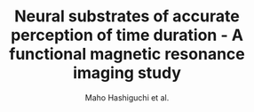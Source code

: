 ---
cat: ciel
subcat: neurophysics
bestof: false
author: Maho Hashiguchi et al.
title: Neural substrates of accurate perception of time duration - A functional magnetic resonance imaging study
journal: Neuropsychologia
year: 2022
type: article
url: https -//linkinghub.elsevier.com/retrieve/pii/S0028393222000045
doi: 10.1016/j.neuropsychologia.2022.108145
---